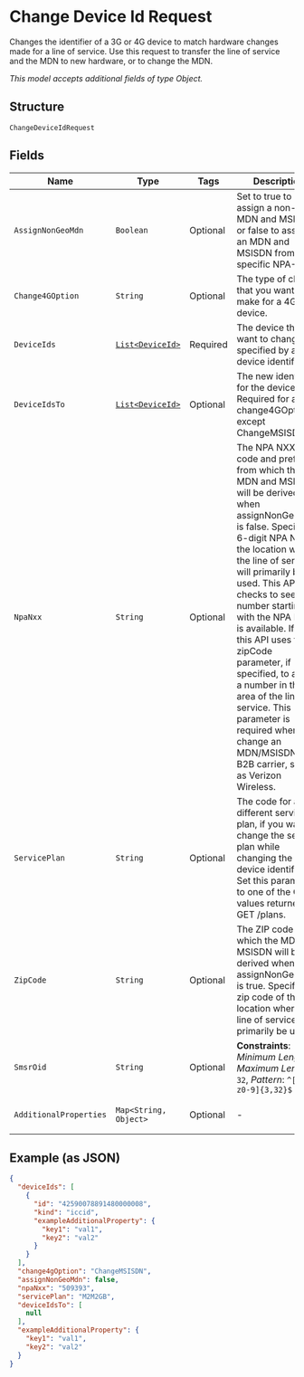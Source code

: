
# Change Device Id Request

Changes the identifier of a 3G or 4G device to match hardware changes made for a line of service. Use this request to transfer the line of service and the MDN to new hardware, or to change the MDN.

*This model accepts additional fields of type Object.*

## Structure

`ChangeDeviceIdRequest`

## Fields

| Name | Type | Tags | Description | Getter | Setter |
|  --- | --- | --- | --- | --- | --- |
| `AssignNonGeoMdn` | `Boolean` | Optional | Set to true to assign a non-Geo MDN and MSISDN, or false to assign an MDN and MSISDN from a specific NPA-NXX. | Boolean getAssignNonGeoMdn() | setAssignNonGeoMdn(Boolean assignNonGeoMdn) |
| `Change4GOption` | `String` | Optional | The type of change that you want to make for a 4G device. | String getChange4GOption() | setChange4GOption(String change4GOption) |
| `DeviceIds` | [`List<DeviceId>`](../../doc/models/device-id.md) | Required | The device that you want to change, specified by a device identifier. | List<DeviceId> getDeviceIds() | setDeviceIds(List<DeviceId> deviceIds) |
| `DeviceIdsTo` | [`List<DeviceId>`](../../doc/models/device-id.md) | Optional | The new identifier for the device. Required for all change4GOptions except ChangeMSISDN. | List<DeviceId> getDeviceIdsTo() | setDeviceIdsTo(List<DeviceId> deviceIdsTo) |
| `NpaNxx` | `String` | Optional | The NPA NXX (area code and prefix) from which the MDN and MSISDN will be derived when assignNonGeoMDN is false. Specify the 6-digit NPA NXX of the location where the line of service will primarily be used. This API checks to see if a number starting with the NPA NXX is available. If not, this API uses the zipCode parameter, if specified, to assign a number in the area of the line of service. This parameter is required when you change an MDN/MSISDN for a B2B carrier, such as Verizon Wireless. | String getNpaNxx() | setNpaNxx(String npaNxx) |
| `ServicePlan` | `String` | Optional | The code for a different service plan, if you want to change the service plan while changing the device identifier. Set this parameter to one of the Code values returned by GET /plans. | String getServicePlan() | setServicePlan(String servicePlan) |
| `ZipCode` | `String` | Optional | The ZIP code from which the MDN and MSISDN will be derived when assignNonGeoMDN is true. Specify the zip code of the location where the line of service will primarily be used. | String getZipCode() | setZipCode(String zipCode) |
| `SmsrOid` | `String` | Optional | **Constraints**: *Minimum Length*: `3`, *Maximum Length*: `32`, *Pattern*: `^[A-Za-z0-9]{3,32}$` | String getSmsrOid() | setSmsrOid(String smsrOid) |
| `AdditionalProperties` | `Map<String, Object>` | Optional | - | Object getAdditionalProperty(String key) | additionalProperty(String key, Object value) |

## Example (as JSON)

```json
{
  "deviceIds": [
    {
      "id": "42590078891480000008",
      "kind": "iccid",
      "exampleAdditionalProperty": {
        "key1": "val1",
        "key2": "val2"
      }
    }
  ],
  "change4gOption": "ChangeMSISDN",
  "assignNonGeoMdn": false,
  "npaNxx": "509393",
  "servicePlan": "M2M2GB",
  "deviceIdsTo": [
    null
  ],
  "exampleAdditionalProperty": {
    "key1": "val1",
    "key2": "val2"
  }
}
```

